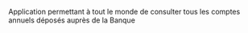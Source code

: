 Application permettant à tout le monde de consulter tous les comptes annuels déposés auprès de la Banque
